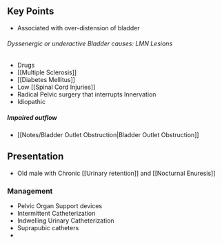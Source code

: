 ## Key Points
- Associated with over-distension of bladder
###### Dyssenergic or underactive Bladder causes: LMN Lesions
- Drugs
- [[Multiple Sclerosis]] 
- [[Diabetes Mellitus]]
- Low [[Spinal Cord Injuries]]
- Radical Pelvic surgery that interrupts Innervation
- Idiopathic

##### Impaired outflow
- [[Notes/Bladder Outlet Obstruction|Bladder Outlet Obstruction]]

## Presentation
- Old male with Chronic [[Urinary retention]] and [[Nocturnal Enuresis]] 

### Management
- Pelvic Organ Support devices
- Intermittent Catheterization
- Indwelling Urinary Catheterization
- Suprapubic catheters
- 